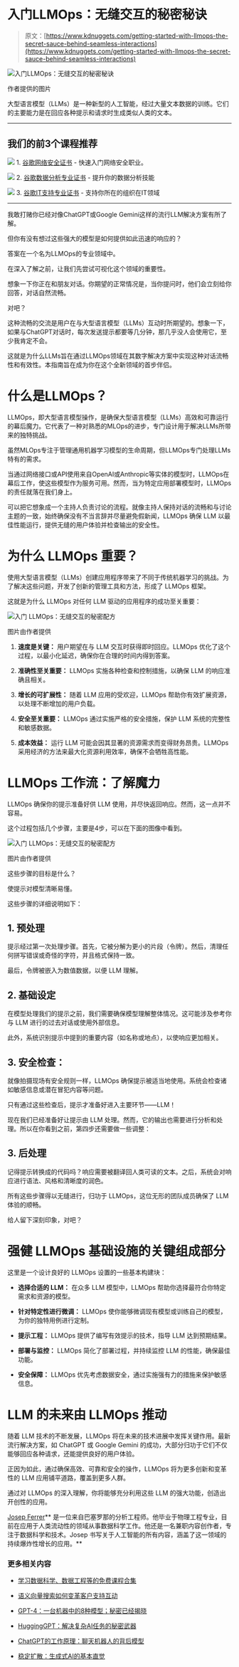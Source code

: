 # 入门LLMOps：无缝交互的秘密秘诀

> 原文：[https://www.kdnuggets.com/getting-started-with-llmops-the-secret-sauce-behind-seamless-interactions](https://www.kdnuggets.com/getting-started-with-llmops-the-secret-sauce-behind-seamless-interactions)

![入门LLMOps：无缝交互的秘密秘诀](../Images/41bbf21ab76e836297729c8240eceddc.png)

作者提供的图片

大型语言模型（LLMs）是一种新型的人工智能，经过大量文本数据的训练。它们的主要能力是在回应各种提示和请求时生成类似人类的文本。

* * *

## 我们的前3个课程推荐

![](../Images/0244c01ba9267c002ef39d4907e0b8fb.png) 1\. [谷歌网络安全证书](https://www.kdnuggets.com/google-cybersecurity) - 快速入门网络安全职业。

![](../Images/e225c49c3c91745821c8c0368bf04711.png) 2\. [谷歌数据分析专业证书](https://www.kdnuggets.com/google-data-analytics) - 提升你的数据分析技能

![](../Images/0244c01ba9267c002ef39d4907e0b8fb.png) 3\. [谷歌IT支持专业证书](https://www.kdnuggets.com/google-itsupport) - 支持你所在的组织在IT领域

* * *

我敢打赌你已经对像ChatGPT或Google Gemini这样的流行LLM解决方案有所了解。

但你有没有想过这些强大的模型是如何提供如此迅速的响应的？

答案在一个名为LLMOps的专业领域中。

在深入了解之前，让我们先尝试可视化这个领域的重要性。

想象一下你正在和朋友对话。你期望的正常情况是，当你提问时，他们会立刻给你回答，对话自然流畅。

对吧？

这种流畅的交流是用户在与大型语言模型（LLMs）互动时所期望的。想象一下，如果与ChatGPT对话时，每次发送提示都要等几分钟，那几乎没人会使用它，至少我肯定不会。

这就是为什么LLMs旨在通过LLMOps领域在其数字解决方案中实现这种对话流畅性和有效性。本指南旨在成为你在这个全新领域的首步伴侣。

# 什么是LLMOps？

LLMOps，即大型语言模型操作，是确保大型语言模型（LLMs）高效和可靠运行的幕后魔力。它代表了一种对熟悉的MLOps的进步，专门设计用于解决LLMs所带来的独特挑战。

虽然MLOps专注于管理通用机器学习模型的生命周期，但LLMOps专门处理LLMs特有的需求。

当通过网络接口或API使用来自OpenAI或Anthropic等实体的模型时，LLMOps在幕后工作，使这些模型作为服务可用。然而，当为特定应用部署模型时，LLMOps的责任就落在我们身上。

可以把它想象成一个主持人负责讨论的流程。就像主持人保持对话的流畅和与讨论主题的一致，始终确保没有不当言辞并尽量避免假新闻，LLMOps 确保 LLM 以最佳性能运行，提供无缝的用户体验并检查输出的安全性。

# 为什么 LLMOps 重要？

使用大型语言模型（LLMs）创建应用程序带来了不同于传统机器学习的挑战。为了解决这些问题，开发了创新的管理工具和方法，形成了 LLMOps 框架。

这就是为什么 LLMOps 对任何 LLM 驱动的应用程序的成功至关重要：

![入门 LLMOps：无缝交互的秘密配方](../Images/a915ad3f3626a748263b54f309695db9.png)

图片由作者提供

1.  **速度是关键：** 用户期望在与 LLM 交互时获得即时回应。LLMOps 优化了这个过程，以最小化延迟，确保你在合理的时间内得到答案。

1.  **准确性至关重要：** LLMOps 实施各种检查和控制措施，以确保 LLM 的响应准确且相关。

1.  **增长的可扩展性：** 随着 LLM 应用的受欢迎，LLMOps 帮助你有效扩展资源，以处理不断增加的用户负载。

1.  **安全至关重要：** LLMOps 通过实施严格的安全措施，保护 LLM 系统的完整性和敏感数据。

1.  **成本效益：** 运行 LLM 可能会因其显著的资源需求而变得财务昂贵。LLMOps 采用经济的方法来最大化资源利用效率，确保不会牺牲高性能。

# LLMOps 工作流：了解魔力

LLMOps 确保你的提示准备好供 LLM 使用，并尽快返回响应。然而，这一点并不容易。

这个过程包括几个步骤，主要是4步，可以在下面的图像中看到。

![入门 LLMOps：无缝交互的秘密配方](../Images/3a40915e3381e3711eb36893a30b7a1d.png)

图片由作者提供

这些步骤的目标是什么？

使提示对模型清晰易懂。

这些步骤的详细说明如下：

## 1\. 预处理

提示经过第一次处理步骤。首先，它被分解为更小的片段（令牌）。然后，清理任何拼写错误或奇怪的字符，并且格式保持一致。

最后，令牌被嵌入为数值数据，以便 LLM 理解。

## 2\. 基础设定

在模型处理我们的提示之前，我们需要确保模型理解整体情况。这可能涉及参考你与 LLM 进行的过去对话或使用外部信息。

此外，系统识别提示中提到的重要内容（如名称或地点），以使响应更加相关。

## 3\. 安全检查：

就像拍摄现场有安全规则一样，LLMOps 确保提示被适当地使用。系统会检查诸如敏感信息或潜在冒犯内容等问题。

只有通过这些检查后，提示才准备好进入主要环节——LLM！

现在我们已经准备好让提示由 LLM 处理。然而，它的输出也需要进行分析和处理。所以在你看到之前，第四步还需要做一些调整：

## 3\. 后处理

记得提示转换成的代码吗？响应需要被翻译回人类可读的文本。之后，系统会对响应进行语法、风格和清晰度的润色。

所有这些步骤得以无缝进行，归功于 LLMOps，这位无形的团队成员确保了 LLM 体验的顺畅。

给人留下深刻印象，对吧？

# 强健 LLMOps 基础设施的关键组成部分

这里是一个设计良好的 LLMOps 设置的一些基本构建块：

+   **选择合适的 LLM：** 在众多 LLM 模型中，LLMOps 帮助你选择最符合你特定需求和资源的模型。

+   **针对特定性进行微调：** LLMOps 使你能够微调现有模型或训练自己的模型，为你的独特用例进行定制。

+   **提示工程：** LLMOps 提供了编写有效提示的技术，指导 LLM 达到预期结果。

+   **部署与监控：** LLMOps 简化了部署过程，并持续监控 LLM 的性能，确保最佳功能。

+   **安全保障：** LLMOps 优先考虑数据安全，通过实施强有力的措施来保护敏感信息。

# LLM 的未来由 LLMOps 推动

随着 LLM 技术的不断发展，LLMOps 将在未来的技术进展中发挥关键作用。最新流行解决方案，如 ChatGPT 或 Google Gemini 的成功，大部分归功于它们不仅能够回应各种请求，还能提供良好的用户体验。

正因为如此，通过确保高效、可靠和安全的操作，LLMOps 将为更多创新和变革性的 LLM 应用铺平道路，覆盖到更多人群。

通过对 LLMOps 的深入理解，你将能够充分利用这些 LLM 的强大功能，创造出开创性的应用。

**[](https://www.linkedin.com/in/josep-ferrer-sanchez/)**[Josep Ferrer](https://www.linkedin.com/in/josep-ferrer-sanchez)** 是一位来自巴塞罗那的分析工程师。他毕业于物理工程专业，目前在应用于人类流动性的领域从事数据科学工作。他还是一名兼职内容创作者，专注于数据科学和技术。Josep 书写关于人工智能的所有内容，涵盖了这一领域的持续爆炸性增长的应用。**

### 更多相关内容

+   [学习数据科学、数据工程等的免费课程合集](https://www.kdnuggets.com/collection-of-free-courses-to-learn-data-science-data-engineering-machine-learning-mlops-and-llmops)

+   [语义向量搜索如何变革客户支持互动](https://www.kdnuggets.com/how-semantic-vector-search-transforms-customer-support-interactions)

+   [GPT-4：一台机器中的8种模型；秘密已经揭晓](https://www.kdnuggets.com/2023/08/gpt4-8-models-one-secret.html)

+   [HuggingGPT：解决复杂AI任务的秘密武器](https://www.kdnuggets.com/2023/05/hugginggpt-secret-weapon-solve-complex-ai-tasks.html)

+   [ChatGPT的工作原理：聊天机器人的背后模型](https://www.kdnuggets.com/2023/04/chatgpt-works-model-behind-bot.html)

+   [稳定扩散：生成式AI的基本直觉](https://www.kdnuggets.com/2023/06/stable-diffusion-basic-intuition-behind-generative-ai.html)
